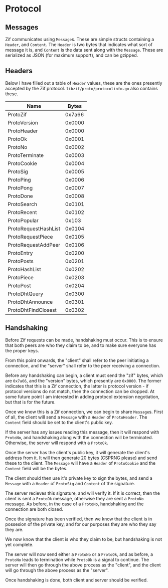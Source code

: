 # Protocol

## Messages
Zif communicates using ``Message``s. These are simple structs containing a
``Header``, and ``Content``. The ``Header`` is two bytes that indicates what
sort of message it is, and ``Content`` is the data sent along with the
``Message``.  These are serialized as JSON (for maximum support), and can be
gzipped.

## Headers
Below I have filled out a table of ``Header`` values, these are the ones
presently accepted by the Zif protocol. ``libzif/proto/protocolinfo.go`` also
contains these.

Name | Bytes
-----|------
ProtoZif | 0x7a66
ProtoVersion | 0x0000
ProtoHeader | 0x0000
ProtoOk | 0x0001
ProtoNo | 0x0002
ProtoTerminate | 0x0003
ProtoCookie | 0x0004
ProtoSig | 0x0005
ProtoPing | 0x0006
ProtoPong | 0x0007
ProtoDone | 0x0008
ProtoSearch | 0x0101
ProtoRecent | 0x0102
ProtoPopular | 0x103
ProtoRequestHashList | 0x0104
ProtoRequestPiece | 0x0105
ProtoRequestAddPeer | 0x0106
ProtoEntry | 0x0200
ProtoPosts | 0x0201
ProtoHashList | 0x0202
ProtoPiece | 0x0203
ProtoPost | 0x0204
ProtoDhtQuery | 0x0300
ProtoDhtAnnounce | 0x0301
ProtoDhtFindClosest | 0x0302


## Handshaking
Before Zif requests can be made, handshaking must occur. This is to ensure that
both peers are who they claim to be, and to make sure everyone has the proper
keys.

From this point onwards, the "client" shall refer to the peer initiating a 
connection, and the "server" shall refer to the peer receiving a connection.

Before any handshaking can begin, a client must send the "zif" bytes, which are
``0x7a66``, and the "version" bytes, which presently are ``0x0000``. The former
indicates that this is a Zif connection, the latter is protocol version - if 
protocol versions do not match, then the connection can be dropped. At some
future point I am interested in adding protocol extension negotiation, but that
is for the future.

Once we know this is a Zif connection, we can begin to share ``Message``s. First
of all, the client will send a ``Message`` with a ``Header`` of ``ProtoHeader``.
The ``Content`` field should be set to the client's public key.

If the server has any issues reading this message, then it will respond with
``ProtoNo``, and handshaking along with the connection will be terminated.
Otherwise, the server will respond with a ``ProtoOk``.

Once the server has the client's public key, it will generate the client's
address from it. It will then generate 20 bytes (CSPRNG please) and send these
to the client. The ``Message`` will have a ``Header`` of ``ProtoCookie`` and the
``Content`` field will be the bytes.

The client should then use it's private key to sign the bytes, and send a
``Message`` with a ``Header`` of ``ProtoSig`` and ``Content`` of the signature.

The server recieves this signature, and will verify it. If it is correct, then
the client is sent a ``ProtoOk`` message, otherwise they are sent a ``ProtoNo``
message. As before, in the case of a ``ProtoNo``, handshaking and the connection
are both closed.

Once the signature has been verified, then we know that the client is in possesion
of the private key, and for our purposes they are who they say they are.

We now know that the client is who they claim to be, but handshaking is not yet
complete.

The server will now send either a ``ProtoNo`` or a ``ProtoOk``, and as before,
a ``ProtoNo`` leads to termination while ``ProtoOk`` is a signal to continue.
The server will then go through the above process as the "client", and the
client will go through the above process as the "server".

Once handshaking is done, both client and server should be verified.
